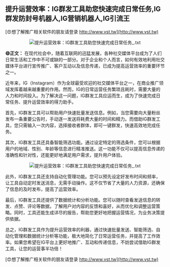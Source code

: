 ## **提升运营效率：IG群发工具助您快速完成日常任务,IG群发防封号机器人,IG营销机器人,IG引流王**

[😍想了解推广相关软件的朋友请登录 http://www.vst.tw](http://www.vst.tw)

 <center><img src="https://vst.tw/MP4/tuiguang/png/0.png" alt="提升运营效率：IG群发工具助您快速完成日常任务_.txt"></center>

**😄正文：**
在现代社会中，随着互联网的迅猛发展，各种社交媒体平台成为了人们日常生活和工作中不可或缺的一部分。对于企业和个人而言，如何有效地利用社交媒体平台进行宣传推广、客户互动以及信息传递，已成为提高运营效率的重要环节之一。

近年来，IG（Instagram）作为全球最受欢迎的社交媒体平台之一，在商业推广领域发挥着越来越重要的作用。然而，IG的日常运营任务繁琐且耗时，需要大量的人力和时间投入。为了解决这一问题，IG群发工具应运而生，成为了快速完成日常任务、提升运营效率的得力助手。

首先，IG群发工具可以帮助用户快速批量发送信息。例如，当您需要向大量粉丝发布一条重要公告时，手动逐一发送将耗费大量的时间和精力。而借助IG群发工具，您只需输入一次内容，选择接收者群体，即可一键群发，快速高效地完成任务。

其次，IG群发工具还具备智能筛选功能。通过设定特定的筛选条件，您可以根据用户的地域、性别、年龄等信息进行精准推送。这一功能不仅可以提高信息传递的准确性和针对性，还能更好地满足用户需求，提升用户体验。

 <center><img src="https://vst.tw/MP4/tuiguang/png/8.png" alt="提升运营效率：IG群发工具助您快速完成日常任务_.txt"></center>

此外，IG群发工具还支持自动化管理功能。您可以预先设定好发布时间和频率，让工具自动定时发送消息，无需手动操作。这不仅节省了大量的人力资源，还确保了信息的及时发布，提高了运营效率。

最后，IG群发工具还提供了数据统计和分析功能。您可以随时查看发送信息的转发、点赞、评论等数据，了解用户对内容的反馈和喜好，从而优化和调整运营策略。同时，工具还能生成详尽的报告，帮助您更好地把握运营情况，为业务决策提供依据。

总之，IG群发工具作为提升运营效率的利器，通过快速批量发送、智能筛选、自动化管理和数据统计分析等功能，极大地简化了日常运营任务，并提高了工作效率。如果您希望在IG平台上更好地推广、互动和传递信息，不妨尝试借助IG群发工具，让您的运营事半功倍！

[😍想了解推广相关软件的朋友请登录 http://www.vst.tw](http://www.vst.tw)



